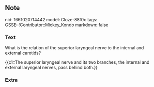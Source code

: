 ## Note
nid: 1661020714442
model: Cloze-88f0c
tags: GSSE::!Contributor::Mickey_Kondo
markdown: false

### Text
What is the relation of the superior laryngeal nerve to the
internal and external carotids?
<div>
  {{c1::The superior laryngeal nerve and its two branches, the
  internal and external laryngeal nerves, pass behind both.}}
</div>

### Extra

